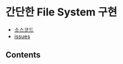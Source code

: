 # 간단한 File System 구현

* [소스코드](https://github.com/mingeun2154/FileSystem/tree/main/src/hw02)
* [issues](https://github.com/mingeun2154/FileSystem/tree/main/issues)

## Contents
